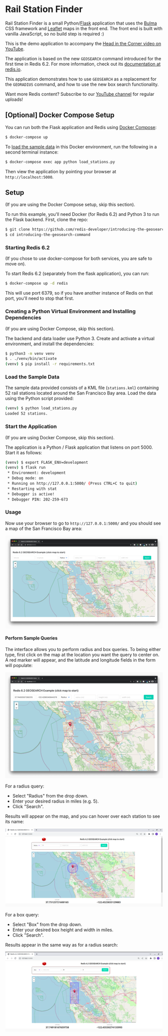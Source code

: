# Rail Station Finder

Rail Station Finder is a small Python/[Flask](https://flask.palletsprojects.com/) application that uses the [Bulma](https://bulma.io/) CSS framework and [Leaflet](https://leafletjs.com/) maps in the front end.  The front end is built with vanilla JavaScript, so no build step is required :)


This is the demo application to accompany the [Head in the Corner video on YouTube](https://www.youtube.com/watch?v=ZmzuIsWwAzM). 


The application is based on the new `GEOSEARCH` command introduced for the first time in Redis 6.2. For more information, check out its [documentation at redis.io](https://redis.io/commands/geosearch).

This application demonstrates how to use `GEOSEARCH` as a replacement for the `GEORADIUS` command, and how to use the new box search functionality.

Want more Redis content?  Subscribe to our [YouTube channel](https://youtube.com/redisinc) for regular uploads!

## [Optional] Docker Compose Setup 

You can run both the Flask application and Redis using [Docker Compose](https://docs.docker.com/compose/):

```bash
$ docker-compose up
```

To [load the sample data](#load-the-sample-data) in this Docker environment, run
the following in a second terminal instance:

```bash
$ docker-compose exec app python load_stations.py
```

Then view the application by pointing your browser at `http://localhost:5000`.

## Setup

(If you are using the Docker Compose setup, skip this section).

To run this example, you'll need Docker (for Redis 6.2) and Python 3 to run the Flask backend.  First, clone the repo:

```bash
$ git clone https://github.com/redis-developer/introducing-the-geosearch-command.git
$ cd introducing-the-geosearch-command
```

### Starting Redis 6.2

(If you chose to use docker-compose for both services, you are safe to move on).  

To start Redis 6.2 (separately from the flask application), you can run:

```bash
$ docker-compose up -d redis
```

This will use port 6379, so if you have another instance of Redis on that port, you'll need to stop that first.

### Creating a Python Virtual Environment and Installing Dependencies

(If you are using Docker Compose, skip this section).

The backend and data loader use Python 3.  Create and activate a virtual environment, and install the dependencies:

```bash
$ python3 -m venv venv
$ . ./venv/bin/activate
(venv) $ pip install -r requirements.txt
```

### Load the Sample Data

The sample data provided consists of a KML file (`stations.kml`) containing 52 rail stations located around the San Francisco Bay area.  Load the data using the Python script provided:

```bash
(venv) $ python load_stations.py
Loaded 52 stations.
```

### Start the Application

(If you are using Docker Compose, skip this section).

The application is a Python / Flask application that listens on port 5000.  Start it as follows:

```bash
(venv) $ export FLASK_ENV=development
(venv) $ flask run
 * Environment: development
 * Debug mode: on
 * Running on http://127.0.0.1:5000/ (Press CTRL+C to quit)
 * Restarting with stat
 * Debugger is active!
 * Debugger PIN: 202-259-673
```

### Usage

Now use your browser to go to `http://127.0.0.1:5000/` and you should see a map of the San Francisco Bay area:

![Initial Map View](screenshots/initial_map.png "Initial Map View")

#### Perform Sample Queries

The interface allows you to perform radius and box queries.  To being either type, first click on the map at the location you want the query to center on.  A red marker will appear, and the latitude and longitude fields in the form will populate:

![Setting the Search Center](screenshots/red_marker.png "Setting the Search Center")

For a radius query:

* Select "Radius" from the drop down.
* Enter your desired radius in miles (e.g. 5).
* Click "Search".

Results will appear on the map, and you can hover over each station to see its name:

![Search Results: Radius Search](https://raw.githubusercontent.com/redis-developer/introducing-the-geosearch-command/master/screenshots/radius_results.png "Search Results: Radius Search")

For a box query:

* Select "Box" from the drop down.
* Enter your desired box height and width in miles.
* Click "Search".

Results appear in the same way as for a radius search:

![Search Results: Box Search](https://raw.githubusercontent.com/redis-developer/introducing-the-geosearch-command/master/screenshots/box_results.png "Search Results: Box Search")
